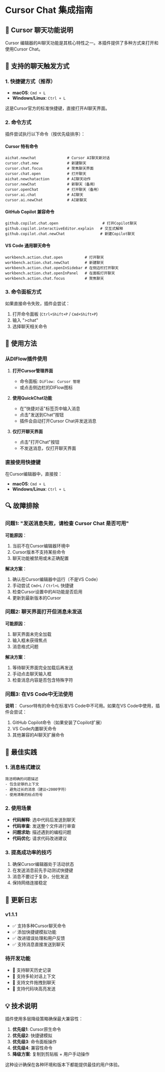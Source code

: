 # Cursor Chat 集成指南

## 🎯 Cursor 聊天功能说明

Cursor 编辑器的AI聊天功能是其核心特性之一。本插件提供了多种方式来打开和使用Cursor Chat。

## 🔧 支持的聊天触发方式

### 1. 快捷键方式（推荐）

- **macOS**: `Cmd + L`
- **Windows/Linux**: `Ctrl + L`

这是Cursor官方的标准快捷键，直接打开AI聊天界面。

### 2. 命令方式

插件尝试执行以下命令（按优先级排序）：

#### Cursor 特有命令

```
aichat.newchat              # Cursor AI聊天新对话
cursor.chat.new             # 新建聊天
cursor.chat.focus           # 聚焦聊天界面
cursor.chat.open            # 打开聊天
aichat.newchataction        # AI聊天动作
cursor.newChat              # 新聊天（备用）
cursor.openChat             # 打开聊天（备用）
cursor.ai.chat              # AI聊天
cursor.ai.newChat           # AI新聊天
```

#### GitHub Copilot 兼容命令

```
github.copilot.chat.open                    # 打开Copilot聊天
github.copilot.interactiveEditor.explain   # 交互式解释
github.copilot.chat.newChat                # 新建Copilot聊天
```

#### VS Code 通用聊天命令

```
workbench.action.chat.open          # 打开聊天
workbench.action.chat.newChat       # 新建聊天
workbench.action.chat.openInSidebar # 在侧边栏打开聊天
workbench.action.chat.openInPanel   # 在面板打开聊天
workbench.action.chat.focus         # 聚焦聊天
```

### 3. 命令面板方式

如果直接命令失败，插件会尝试：

1. 打开命令面板 (`Ctrl+Shift+P` / `Cmd+Shift+P`)
2. 输入 ">chat"
3. 选择聊天相关命令

## 🚀 使用方法

### 从DIFlow插件使用

1. **打开Cursor管理界面**

   - 命令面板: `DiFlow: Cursor 管理`
   - 或点击侧边栏的DIFlow图标

2. **使用QuickChat功能**

   - 在"快捷对话"标签页中输入消息
   - 点击"发送到Chat"按钮
   - 插件会自动打开Cursor Chat并发送消息

3. **仅打开聊天界面**
   - 点击"打开Chat"按钮
   - 不发送消息，仅打开聊天界面

### 直接使用快捷键

在Cursor编辑器中，直接按：

- **macOS**: `Cmd + L`
- **Windows/Linux**: `Ctrl + L`

## 🔍 故障排除

### 问题1: "发送消息失败，请检查 Cursor Chat 是否可用"

**可能原因**：

1. 当前不在Cursor编辑器环境中
2. Cursor版本不支持某些命令
3. 聊天功能被禁用或未正确配置

**解决方案**：

1. 确认在Cursor编辑器中运行（不是VS Code）
2. 手动尝试 `Cmd+L` / `Ctrl+L` 快捷键
3. 检查Cursor设置中的AI功能是否启用
4. 更新到最新版本的Cursor

### 问题2: 聊天界面打开但消息未发送

**可能原因**：

1. 聊天界面未完全加载
2. 输入框未获得焦点
3. 消息格式问题

**解决方案**：

1. 等待聊天界面完全加载后再发送
2. 手动点击聊天输入框
3. 检查消息内容是否包含特殊字符

### 问题3: 在VS Code中无法使用

**说明**：
Cursor特有的命令在标准VS Code中不可用。如果在VS Code中使用，插件会尝试：

1. GitHub Copilot命令（如果安装了Copilot扩展）
2. VS Code内置聊天命令
3. 其他兼容的AI聊天扩展命令

## 📝 最佳实践

### 1. 消息格式建议

```
简洁明确的问题描述
- 包含足够的上下文
- 避免过长的消息（建议<2000字符）
- 使用清晰的标点符号
```

### 2. 使用场景

- **代码解释**: 选中代码后发送到聊天
- **代码审查**: 发送整个文件进行审查
- **问题求助**: 描述遇到的编程问题
- **代码优化**: 请求代码改进建议

### 3. 提高成功率的技巧

1. 确保Cursor编辑器处于活动状态
2. 在发送消息前先手动测试快捷键
3. 消息不要过于复杂，分批发送
4. 保持网络连接稳定

## 🔄 更新日志

### v1.1.1

- ✅ 支持多种Cursor聊天命令
- ✅ 添加快捷键模拟功能
- ✅ 改进错误处理和用户反馈
- ✅ 支持消息直接发送到聊天

### 待开发功能

- 🔲 支持聊天历史记录
- 🔲 支持多轮对话上下文
- 🔲 支持文件拖拽到聊天
- 🔲 支持代码块高亮发送

## 💡 技术说明

插件使用多层降级策略确保最大兼容性：

1. **优先级1**: Cursor原生命令
2. **优先级2**: 快捷键模拟
3. **优先级3**: 命令面板操作
4. **优先级4**: 兼容性命令
5. **降级方案**: 复制到剪贴板 + 用户手动操作

这种设计确保在各种环境和版本下都能提供最佳的用户体验。
